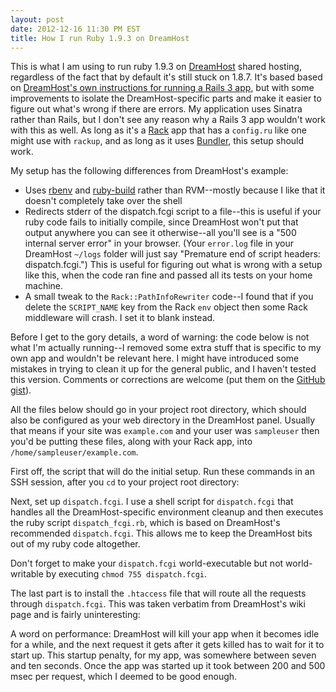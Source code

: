 ```yaml
---
layout: post
date: 2012-12-16 11:30 PM EST
title: How I run Ruby 1.9.3 on DreamHost
---
```


This is what I am using to run ruby 1.9.3 on [DreamHost](http://www.dreamhost.com/) shared hosting, regardless of the fact that by default it's still stuck on 1.8.7. It's based based on [DreamHost's own instructions for running a Rails 3 app](http://wiki.dreamhost.com/Rails_3#Using_FastCGI), but with some improvements to isolate the DreamHost-specific parts and make it easier to figure out what's wrong if there are errors.  My application uses Sinatra rather than Rails, but I don't see any reason why a Rails 3 app wouldn't work with this as well.  As long as it's a [Rack](http://rack.github.com/) app that has a `config.ru` like one might use with `rackup`, and as long as it uses [Bundler](http://gembundler.com/), this setup should work. 

<!-- ~~fold~~ -->

My setup has the following differences from DreamHost's example:

   * Uses [rbenv](https://github.com/sstephenson/rbenv) and [ruby-build](https://github.com/sstephenson/ruby-build) rather than RVM--mostly because I like that it doesn't completely take over the shell
   * Redirects stderr of the dispatch.fcgi script to a file--this is useful if your ruby code fails to initially compile, since DreamHost won't put that output anywhere you can see it otherwise--all you'll see is a "500 internal server error" in your browser. (Your `error.log` file in your DreamHost `~/logs` folder will just say "Premature end of script headers: dispatch.fcgi.") This is useful for figuring out what is wrong with a setup like this, when the code ran fine and passed all its tests on your home machine. 
   * A small tweak to the `Rack::PathInfoRewriter` code--I found that if you delete the `SCRIPT_NAME` key from the Rack `env` object then some Rack middleware will crash. I set it to blank instead.

Before I get to the gory details, a word of warning: the code below is not what I'm actually running--I removed some extra stuff that is specific to my own app and wouldn't be relevant here.  I might have introduced some mistakes in trying to clean it up for the general public, and I haven't tested this version.  Comments or corrections are welcome (put them on the [GitHub gist](https://gist.github.com/4316253)).

All the files below should go in your project root directory, which should also be configured as your web directory in the DreamHost panel.  Usually that means if your site was `example.com` and your user was `sampleuser` then you'd be putting these files, along with your Rack app, into `/home/sampleuser/example.com`.

First off, the script that will do the initial setup.  Run these commands in an SSH session, after you `cd` to your project root directory:

<script src="https://gist.github.com/4316253.js?file=dreamhost_rbenv_setup.sh"></script>

Next, set up `dispatch.fcgi`.  I use a shell script for `dispatch.fcgi` that handles all the DreamHost-specific environment cleanup and then executes the ruby script `dispatch_fcgi.rb`, which is based on DreamHost's recommended `dispatch.fcgi`.  This allows me to keep the DreamHost bits out of my ruby code altogether.

<script src="https://gist.github.com/4316253.js?file=dispatch.fcgi"></script>
<script src="https://gist.github.com/4316253.js?file=dispatch_fcgi.rb"></script>

Don't forget to make your `dispatch.fcgi` world-executable but not world-writable by executing `chmod 755 dispatch.fcgi`.

The last part is to install the `.htaccess` file that will route all the requests through `dispatch.fcgi`.  This was taken verbatim from DreamHost's wiki page and is fairly uninteresting:

<script src="https://gist.github.com/4316253.js?file=.htaccess"></script>

A word on performance: DreamHost will kill your app when it becomes idle for a while, and the next request it gets after it gets killed has to wait for it to start up.  This startup penalty, for my app, was somewhere between seven and ten seconds.  Once the app was started up it took between 200 and 500 msec per request, which I deemed to be good enough.

